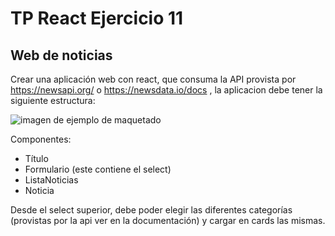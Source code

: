# **TP React Ejercicio 11**
## Web de noticias
Crear una aplicación web con react, que consuma la API provista por https://newsapi.org/ o https://newsdata.io/docs , la aplicacion debe tener la siguiente estructura:

![imagen de ejemplo de maquetado](https://i.imgur.com/ztHL9Wr.png)

Componentes:
- Título
- Formulario (este contiene el select)
- ListaNoticias
- Noticia 

Desde el select superior, debe poder elegir las diferentes categorías (provistas por la api ver en la documentación) y cargar en cards las mismas.

